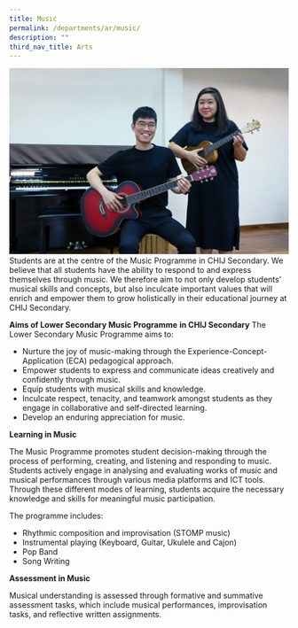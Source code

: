 ```yaml
---
title: Music
permalink: /departments/ar/music/
description: ""
third_nav_title: Arts
---
```

![](/images/Dept/music.jpeg)
Students are at the centre of the Music Programme in CHIJ Secondary. We believe that all students have the ability to respond to and express themselves through music. We therefore aim to not only develop students’ musical skills and concepts, but also inculcate important values that will enrich and empower them to grow holistically in their educational journey at CHIJ Secondary.  

**Aims of Lower Secondary Music Programme** **in CHIJ Secondary**
The Lower Secondary Music Programme aims to: 
* Nurture the joy of music-making through the Experience-Concept-Application (ECA) pedagogical approach.
* Empower students to express and communicate ideas creatively and confidently through music.
* Equip students with musical skills and knowledge.
* Inculcate respect, tenacity, and teamwork amongst students as they engage in collaborative and self-directed learning.
* Develop an enduring appreciation for music. 

**Learning in Music**

The Music Programme promotes student decision-making through the process of performing, creating, and listening and responding to music.  Students actively engage in analysing and evaluating works of music and musical performances through various media platforms and ICT tools. Through these different modes of learning, students acquire the necessary knowledge and skills for meaningful music participation. 

The programme includes:  
*   Rhythmic composition and improvisation (STOMP music)
*   Instrumental playing (Keyboard, Guitar, Ukulele and Cajon)
*   Pop Band
*   Song Writing

**Assessment in Music**

Musical understanding is assessed through formative and summative assessment tasks, which include musical performances, improvisation tasks, and reflective written assignments.